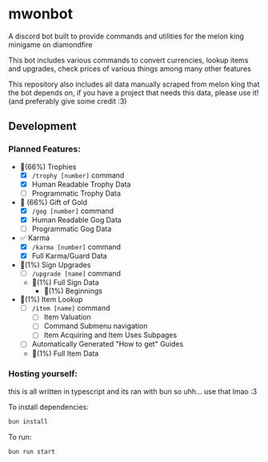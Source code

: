 # mwonbot

A discord bot built to provide commands and utilities for the melon king minigame on diamondfire

This bot includes various commands to convert currencies, lookup items and upgrades, check prices of various things among many other features

This repository also includes all data manually scraped from melon king that the bot depends on, if you have a project that needs this data, please use it! (and preferably give some credit :3)

## Development
### Planned Features:
- 🚧(66%) Trophies
    - [x] `/trophy [number]` command
    - [x] Human Readable Trophy Data
    - [ ] Programmatic Trophy Data
- 🚧 (66%) Gift of Gold
    - [x] `/gog [number]` command
    - [x] Human Readable Gog Data
    - [ ] Programmatic Gog Data
- ✅ Karma
    - [x] `/karma [number]` command
    - [x] Full Karma/Guard Data
- 🚧(1%) Sign Upgrades
    - [ ] `/upgrade [name]` command
    - 🚧(1%) Full Sign Data
        - 🚧(1%) Beginnings
- 🚧(1%) Item Lookup
    - [ ] `/item [name]` command
        - [ ] Item Valuation
        - [ ] Command Submenu navigation
        - [ ] Item Acquiring and Item Uses Subpages
    - [ ] Automatically Generated "How to get" Guides
    - 🚧(1%) Full Item Data

### Hosting yourself:

this is all written in typescript and its ran with bun so uhh... use that lmao :3

To install dependencies:

```bash
bun install
```

To run:

```bash
bun run start
```